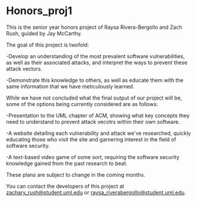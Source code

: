 # Honors_proj1

This is the senior year honors project of Raysa Rivera-Bergollo and Zach Rush, guided by Jay McCarthy. 

The goal of this project is twofold:
  
  -Develop an understanding of the most prevalent software vulnerabilities, as well as their associated attacks, and interpret the ways to    prevent these attack vectors.
  
  -Demonstrate this knowledge to others, as well as educate them with the same information that we have meticulously learned.
  
While we have not concluded what the final output of our project will be, some of the options being currently considered are as follows:
  
  -Presentation to the UML chapter of ACM, showing what key concepts they need to understand to prevent attack vecotrs within their own     software.
  
  -A website detailing each vulnerability and attack we've researched, quickly educating those who visit the site and garnering interest      in the field of software security.
  
  -A text-based video game of some sort, requiring the software security knowledge gained from the past research to beat.
  
These plans are subject to change in the coming months.

You can contact the developers of this project at zachary_rush@student.uml.edu or raysa_riverabergollo@student.uml.edu.

